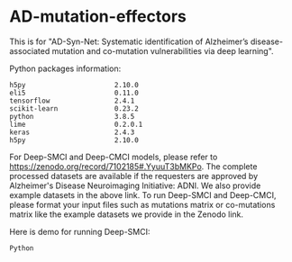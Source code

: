 # AD-mutation-effectors
This is for "AD-Syn-Net: Systematic identification of Alzheimer’s disease-associated mutation and co-mutation vulnerabilities via deep learning".


Python packages information:
```
h5py                      2.10.0
eli5                      0.11.0
tensorflow                2.4.1
scikit-learn              0.23.2
python                    3.8.5
lime                      0.2.0.1
keras                     2.4.3
h5py                      2.10.0
```

For Deep-SMCI and Deep-CMCI models, please refer to https://zenodo.org/record/7102185#.YyuuT3bMKPo.
The complete processed datasets are available if the requesters are approved by Alzheimer's Disease Neuroimaging Initiative: ADNI.
We also provide example datasets in the above link.
To run Deep-SMCI and Deep-CMCI, please format your input files such as mutations matrix or co-mutations matrix like the example datasets we provide in the Zenodo link.

Here is demo for running Deep-SMCI:
```
Python 
```
